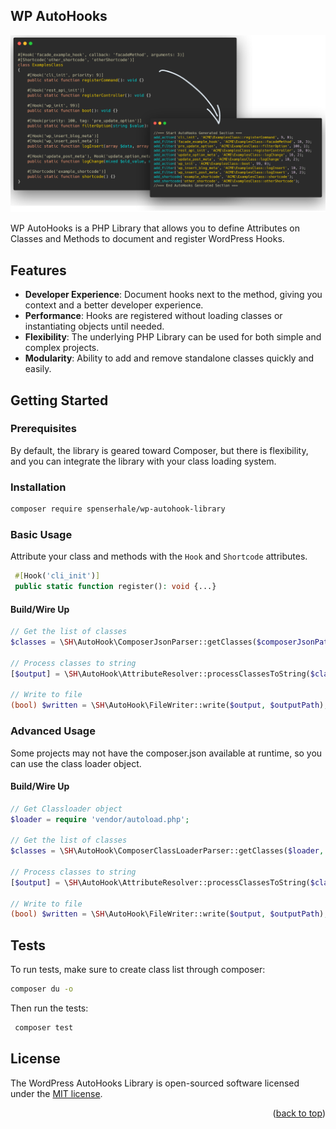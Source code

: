 ## WP AutoHooks

![Screen Shot][product-screenshot]

WP AutoHooks is a PHP Library that allows you to define Attributes on Classes and Methods to
document and register WordPress Hooks.

## Features

- **Developer Experience**: Document hooks next to the method, giving you context and a better developer experience.
- **Performance**: Hooks are registered without loading classes or instantiating objects until needed.
- **Flexibility**: The underlying PHP Library can be used for both simple and complex projects.
- **Modularity**: Ability to add and remove standalone classes quickly and easily.

<!-- GETTING STARTED -->

## Getting Started

### Prerequisites

By default, the library is geared toward Composer, but there is flexibility, and you can
integrate the library with your class loading system.

### Installation

   ```sh
   composer require spenserhale/wp-autohook-library
   ```

### Basic Usage

Attribute your class and methods with the `Hook` and `Shortcode` attributes.
   ```php
    #[Hook('cli_init')]
    public static function register(): void {...}
   ```
#### Build/Wire Up

  ```php
// Get the list of classes
$classes = \SH\AutoHook\ComposerJsonParser::getClasses($composerJsonPath);

// Process classes to string
[$output] = \SH\AutoHook\AttributeResolver::processClassesToString($classes);

// Write to file
(bool) $written = \SH\AutoHook\FileWriter::write($output, $outputPath);
   ```

### Advanced Usage

Some projects may not have the composer.json available at runtime, so you can use the class loader object.

#### Build/Wire Up

  ```php
// Get Classloader object
$loader = require 'vendor/autoload.php';

// Get the list of classes
$classes = \SH\AutoHook\ComposerClassLoaderParser::getClasses($loader, ['App\\', 'MyNamespace\\']);

// Process classes to string
[$output] = \SH\AutoHook\AttributeResolver::processClassesToString($classes);

// Write to file
(bool) $written = \SH\AutoHook\FileWriter::write($output, $outputPath);
   ```

## Tests

To run tests, make sure to create class list through composer:
   ```sh
   composer du -o
   ```

Then run the tests:
   ```sh
    composer test
   ```

## License
The WordPress AutoHooks Library is open-sourced software licensed under the [MIT license](https://opensource.org/licenses/MIT).

<p align="right">(<a href="#readme-top">back to top</a>)</p>

<!-- MARKDOWN LINKS & IMAGES -->
<!-- https://www.markdownguide.org/basic-syntax/#reference-style-links -->

[product-screenshot]: images/explainer.png
